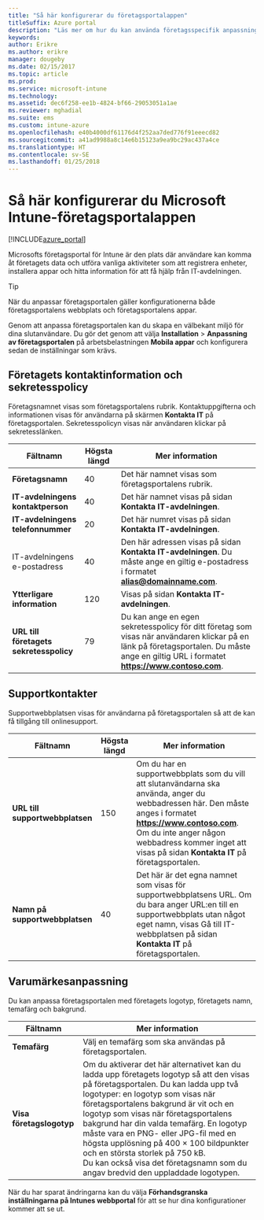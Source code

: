 ```yaml
---
title: "Så här konfigurerar du företagsportalappen"
titleSuffix: Azure portal
description: "Läs mer om hur du kan använda företagsspecifik anpassning i Intune-företagsportalsappen. \""
keywords: 
author: Erikre
ms.author: erikre
manager: dougeby
ms.date: 02/15/2017
ms.topic: article
ms.prod: 
ms.service: microsoft-intune
ms.technology: 
ms.assetid: dec6f258-ee1b-4824-bf66-29053051a1ae
ms.reviewer: mghadial
ms.suite: ems
ms.custom: intune-azure
ms.openlocfilehash: e40b4000df61176d4f252aa7ded776f91eeecd82
ms.sourcegitcommit: a41ad9988a8c14e6b15123a9ea9bc29ac437a4ce
ms.translationtype: HT
ms.contentlocale: sv-SE
ms.lasthandoff: 01/25/2018
---
```

# <a name="how-to-configure-the-microsoft-intune-company-portal-app"></a>Så här konfigurerar du Microsoft Intune-företagsportalappen

[!INCLUDE[azure_portal](./includes/azure_portal.md)]

Microsofts företagsportal för Intune är den plats där användare kan komma åt företagets data och utföra vanliga aktiviteter som att registrera enheter, installera appar och hitta information för att få hjälp från IT-avdelningen.        

> [!Tip]        
> När du anpassar företagsportalen gäller konfigurationerna både företagsportalens webbplats och företagsportalens appar.       

Genom att anpassa företagsportalen kan du skapa en välbekant miljö för dina slutanvändare. Du gör det genom att välja **Installation** > **Anpassning av företagsportalen** på arbetsbelastningen **Mobila appar**  och konfigurera sedan de inställningar som krävs.      

## <a name="company-contact-information-and-privacy-statement"></a>Företagets kontaktinformation och sekretesspolicy        
Företagsnamnet visas som företagsportalens rubrik. Kontaktuppgifterna och informationen visas för användarna på skärmen **Kontakta IT** på företagsportalen. Sekretesspolicyn visas när användaren klickar på sekretesslänken.        


|Fältnamn|Högsta längd|Mer information|        
|-|-|-|     
|**Företagsnamn**|40|Det här namnet visas som företagsportalens rubrik.|        
|**IT-avdelningens kontaktperson**|40|Det här namnet visas på sidan **Kontakta IT-avdelningen**.|      
|**IT-avdelningens telefonnummer**|20|Det här numret visas på sidan **Kontakta IT-avdelningen**.|        
|IT-avdelningens e-postadress|40|Den här adressen visas på sidan **Kontakta IT-avdelningen**. Du måste ange en giltig e-postadress i formatet **alias@domainname.com**.|     
|**Ytterligare information**|120|Visas på sidan **Kontakta IT-avdelningen**.|      
|**URL till företagets sekretesspolicy**|79|Du kan ange en egen sekretesspolicy för ditt företag som visas när användaren klickar på en länk på företagsportalen. Du måste ange en giltig URL i formatet **https://www.contoso.com**.|        

## <a name="support-contacts"></a>Supportkontakter     
Supportwebbplatsen visas för användarna på företagsportalen så att de kan få tillgång till onlinesupport.        



|Fältnamn|Högsta längd|Mer information|        
|-|-|-|     
|**URL till supportwebbplatsen**|150|Om du har en supportwebbplats som du vill att slutanvändarna ska använda, anger du webbadressen här. Den måste anges i formatet **https://www.contoso.com**. Om du inte anger någon webbadress kommer inget att visas på sidan **Kontakta IT** på företagsportalen.|        
|**Namn på supportwebbplatsen**|40|Det här är det egna namnet som visas för supportwebbplatsens URL. Om du bara anger URL:en till en supportwebbplats utan något eget namn, visas Gå till IT-webbplatsen på sidan **Kontakta IT** på företagsportalen.       

## <a name="company-branding-customization"></a>Varumärkesanpassning       
Du kan anpassa företagsportalen med företagets logotyp, företagets namn, temafärg och bakgrund.     



|Fältnamn|Mer information|       
|-|-|       
|**Temafärg**|Välj en temafärg som ska användas på företagsportalen.|      
|**Visa företagslogotyp**|Om du aktiverar det här alternativet kan du ladda upp företagets logotyp så att den visas på företagsportalen. Du kan ladda upp två logotyper: en logotyp som visas när företagsportalens bakgrund är vit och en logotyp som visas när företagsportalens bakgrund har din valda temafärg. En logotyp måste vara en PNG- eller JPG-fil med en högsta upplösning på 400 × 100 bildpunkter och en största storlek på 750 kB.<br>Du kan också visa det företagsnamn som du angav bredvid den uppladdade logotypen.|      

När du har sparat ändringarna kan du välja **Förhandsgranska inställningarna på Intunes webbportal** för att se hur dina konfigurationer kommer att se ut.
